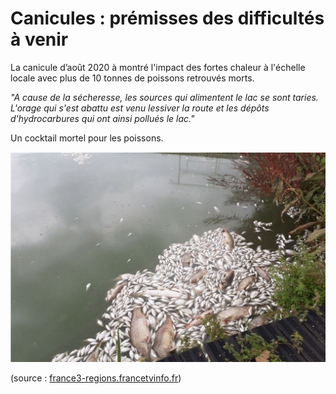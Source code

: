 # Canicules : prémisses des difficultés à venir

<div class="article">
  <div class="left-block">
    <p>La canicule d’août 2020 à montré l'impact des fortes chaleur à l'échelle locale avec plus de 10 tonnes de poissons retrouvés morts.</p>
    <p><em>"A cause de la sécheresse, les sources qui alimentent le lac se sont taries. L'orage qui s'est abattu est venu lessiver la route et les dépôts d'hydrocarbures qui ont ainsi pollués le lac." </em></p>
    <p>Un cocktail mortel pour les poissons.</p>
  </div>
  <div class="right-block">
    <img src="./images/poissons-morts-enghiens-08-2020.png" alt="Vision de nombreux poissons morts en surface dans le lac" />
  </div>

</div>
<p class="source">(source : <a href="https://france3-regions.francetvinfo.fr">france3-regions.francetvinfo.fr</a>)</p>
